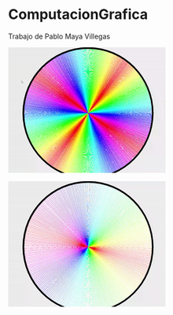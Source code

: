 # ComputacionGrafica
Trabajo de Pablo Maya Villegas

![4 Color rapido](https://raw.githubusercontent.com/pmayavi/ComputacionGrafica/main/Bresenham/4Fast.gif)
  
![2 Color lento](https://raw.githubusercontent.com/pmayavi/ComputacionGrafica/main/Bresenham/2Slow.gif)